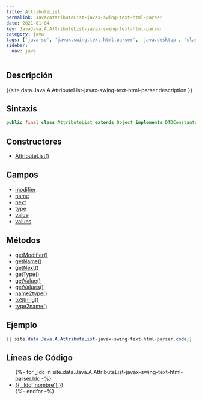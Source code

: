 ```yaml
---
title: AttributeList
permalink: Java/AttributeList-javax-swing-text-html-parser
date: 2021-01-04
key: JavaJava.A.AttributeList-javax-swing-text-html-parser
category: java
tags: ['java se', 'javax.swing.text.html.parser', 'java.desktop', 'clase java', 'Java 1.0']
sidebar: 
  nav: java
---
```


## Descripción
{{site.data.Java.A.AttributeList-javax-swing-text-html-parser.description }}

## Sintaxis
~~~java
public final class AttributeList extends Object implements DTDConstants, Serializable
~~~

## Constructores
* [AttributeList()](/Java/AttributeList-javax-swing-text-html-parser/AttributeList/)

## Campos
* [modifier](/Java/AttributeList-javax-swing-text-html-parser/modifier)
* [name](/Java/AttributeList-javax-swing-text-html-parser/name)
* [next](/Java/AttributeList-javax-swing-text-html-parser/next)
* [type](/Java/AttributeList-javax-swing-text-html-parser/type)
* [value](/Java/AttributeList-javax-swing-text-html-parser/value)
* [values](/Java/AttributeList-javax-swing-text-html-parser/values)

## Métodos
* [getModifier()](/Java/AttributeList-javax-swing-text-html-parser/getModifier)
* [getName()](/Java/AttributeList-javax-swing-text-html-parser/getName)
* [getNext()](/Java/AttributeList-javax-swing-text-html-parser/getNext)
* [getType()](/Java/AttributeList-javax-swing-text-html-parser/getType)
* [getValue()](/Java/AttributeList-javax-swing-text-html-parser/getValue)
* [getValues()](/Java/AttributeList-javax-swing-text-html-parser/getValues)
* [name2type()](/Java/AttributeList-javax-swing-text-html-parser/name2type)
* [toString()](/Java/AttributeList-javax-swing-text-html-parser/toString)
* [type2name()](/Java/AttributeList-javax-swing-text-html-parser/type2name)

## Ejemplo
~~~java
{{ site.data.Java.A.AttributeList-javax-swing-text-html-parser.code}}
~~~

## Líneas de Código
<ul>
{%- for _ldc in site.data.Java.A.AttributeList-javax-swing-text-html-parser.ldc -%}
   <li>
       <a href="{{_ldc['url'] }}">{{ _ldc['nombre'] }}</a>
   </li>
{%- endfor -%}
</ul>
